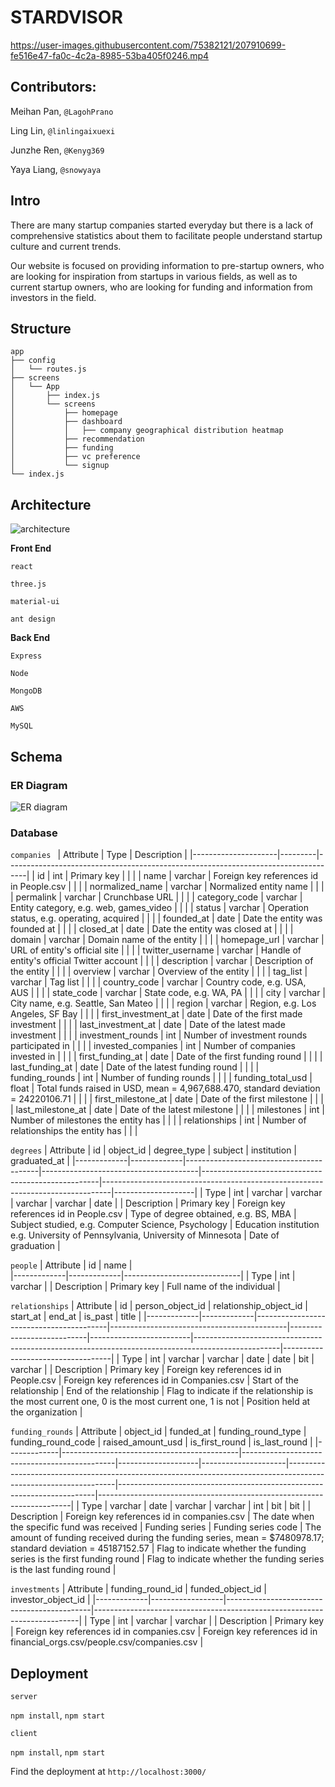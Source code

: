 # STARDVISOR

https://user-images.githubusercontent.com/75382121/207910699-fe516e47-fa0c-4c2a-8985-53ba405f0246.mp4

## Contributors:
Meihan Pan, `@LagohPrano`

Ling Lin, `@linlingaixuexi`

Junzhe Ren, `@Kenyg369`

Yaya Liang, `@snowyaya`


## Intro
There are many startup companies started everyday but there is a lack of comprehensive statistics about them to facilitate people understand startup culture and current trends. 

Our website is focused on providing information to pre-startup owners, who are looking for inspiration from startups in various fields, as well as to current startup owners, who are looking for funding and information from investors in the field. 


## Structure
```
app
├── config
│   └── routes.js
├── screens
│   └── App
│       ├── index.js
│       └── screens
│           ├── homepage
│           ├── dashboard
│           │   ├── company geographical distribution heatmap
│           ├── recommendation
│           ├── funding
│           ├── vc preference
│           └── signup
└── index.js

```

## Architecture

![architecture](https://user-images.githubusercontent.com/75382121/207916921-96b17e7b-d96c-4e3a-8ba0-d1661ee5272a.jpg)

**Front End**

`react`

`three.js`

`material-ui`

`ant design`

**Back End**

`Express`

`Node`

`MongoDB`

`AWS`

`MySQL`

## Schema

### ER Diagram

![ER diagram](https://user-images.githubusercontent.com/75382121/207917026-b24d69bb-e981-4ee0-8ae8-46ddc710d15d.png)

### Database

`companies `
| Attribute           | Type    | Description                                                                       |
|---------------------|---------|-----------------------------------------------------------------------------------|
| id                  | int     | Primary key                                                                       |   |   |
| name                | varchar | Foreign key references id in People.csv                                           |   |   |
| normalized_name     | varchar | Normalized entity name                                                            |   |   |
| permalink           | varchar | Crunchbase URL                                                                    |   |   |
| category_code       | varchar | Entity category, e.g. web, games_video                                            |   |   |
| status              | varchar | Operation status, e.g. operating, acquired                                        |   |   |
| founded_at          | date    | Date the entity was founded at                                                    |   |   |
| closed_at           | date    | Date the entity was closed at                                                     |   |   |
| domain              | varchar | Domain name of the entity                                                         |   |   |
| homepage_url        | varchar | URL of entity's official site                                                     |   |   |
| twitter_username    | varchar | Handle of entity's official Twitter account                                       |   |   |
| description         | varchar | Description of the entity                                                         |   |   |
| overview            | varchar | Overview of the entity                                                            |   |   |
| tag_list            | varchar | Tag list                                                                          |   |   |
| country_code        | varchar | Country code, e.g. USA, AUS                                                       |   |   |
| state_code          | varchar | State code, e.g. WA, PA                                                           |   |   |
| city                | varchar | City name, e.g. Seattle, San Mateo                                                |   |   |
| region              | varchar | Region, e.g. Los Angeles, SF Bay                                                  |   |   |
| first_investment_at | date    | Date of the first made investment                                                 |   |   |
| last_investment_at  | date    | Date of the latest made investment                                                |   |   |
| investment_rounds   | int     | Number of investment rounds participated in                                       |   |   |
| invested_companies  | int     | Number of companies invested in                                                   |   |   |
| first_funding_at    | date    | Date of the first funding round                                                   |   |   |
| last_funding_at     | date    | Date of the latest funding round                                                  |   |   |
| funding_rounds      | int     | Number of funding rounds                                                          |   |   |
| funding_total_usd   | float   | Total funds raised in USD, mean = 4,967,688.470, standard deviation = 24220106.71 |   |   |
| first_milestone_at  | date    | Date of the first milestone                                                       |   |   |
| last_milestone_at   | date    | Date of the latest milestone                                                      |   |   |
| milestones          | int     | Number of milestones the entity has                                               |   |   |
| relationships       | int     | Number of relationships the entity has                                            |   |   |

`degrees`
| Attribute   | id          | object_id                               | degree_type                           | subject                                            | institution                                                                    | graduated_at       |
|-------------|-------------|-----------------------------------------|---------------------------------------|----------------------------------------------------|--------------------------------------------------------------------------------|--------------------|
| Type        | int         | varchar                                 | varchar                               | varchar                                            | varchar                                                                        | date               |
| Description | Primary key | Foreign key references id in People.csv | Type of degree obtained, e.g. BS, MBA | Subject studied, e.g. Computer Science, Psychology | Education institution e.g. University of Pennsylvania, University of Minnesota | Date of graduation |


`people`
| Attribute   | id          | name                        |   
|-------------|-------------|-----------------------------|
| Type        | int         | varchar                     | 
| Description | Primary key | Full name of the individual | 


`relationships`
| Attribute   | id          | person_object_id                        | relationship_object_id                     | start_at                  | end_at                  | is_past                                                                                           | title                             | 
|-------------|-------------|-----------------------------------------|--------------------------------------------|---------------------------|-------------------------|---------------------------------------------------------------------------------------------------|-----------------------------------|
| Type        | int         | varchar                                 | varchar                                    | date                      | date                    | bit                                                                                               | varchar                           | 
| Description | Primary key | Foreign key references id in People.csv | Foreign key references id in Companies.csv | Start of the relationship | End of the relationship | Flag to indicate if the relationship is the most current one, 0 is the most current one, 1 is not | Position held at the organization |   

`funding_rounds`
| Attribute   | object_id                                  | funded_at                                    | funding_round_type | funding_round_code  | raised_amount_usd                                                                                               | is_first_round                                                         | is_last_round                                                         |
|-------------|--------------------------------------------|----------------------------------------------|--------------------|---------------------|-----------------------------------------------------------------------------------------------------------------|------------------------------------------------------------------------|-----------------------------------------------------------------------|
| Type        | varchar                                    | date                                         | varchar            | varchar             | int                                                                                                             | bit                                                                    | bit                                                                   |
| Description | Foreign key references id in companies.csv | The date when the specific fund was received | Funding series     | Funding series code | The amount of funding received during the funding series, mean =  $7480978.17; standard deviation = 45187152.57 | Flag to indicate whether the funding series is the first funding round | Flag to indicate whether the funding series is the last funding round |


`investments`
| Attribute   | funding_round_id | funded_object_id                           | investor_object_id                                                       |
|-------------|------------------|--------------------------------------------|--------------------------------------------------------------------------|
| Type        | int              | varchar                                    | varchar                                                                  |
| Description | Primary key      | Foreign key references id in companies.csv | Foreign key references id in financial_orgs.csv/people.csv/companies.csv |


## Deployment

`server`

`npm install`, `npm start`

`client`

`npm install`, `npm start`

Find the deployment at `http://localhost:3000/`

